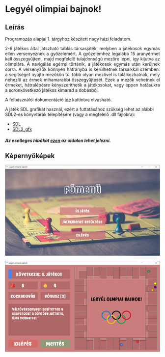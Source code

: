 # Legyél olimpiai bajnok!

## Leírás

Programozás alapjai 1. tárgyhoz készített nagy házi feladatom.

<div style="text-align: justify">
2-6 játékos által játszható táblás társasjáték, 
melyben a játékosok egymás ellen versenyeznek a győzelemért.
A győzelemhez legalább 15 aranyérmet kell összegyűjteni,
majd megfelelő tulajdonságú mezőre lépni, így kijutva az olimpiára.  
A navigálás egérrel történik, a játékosok egymás után kerülnek sorra.
A versenyzők könnyen hátrányba is kerülhetnek társaikkal szemben: a
segítséget nyújtó mezőkön túl több olyan mezővel is találkozhatnak, 
mely nehezíti az érmek mihamarabbi összegyűjtését. Ezek a mezők
vehetnek el érmeket, hátralépésre kényszeríthetik a játékosokat,
vagy éppen hatásukra a soronkövetkező játékos kimarad a dobásból.  
</div>  

A felhasználói dokumentáció 
[ide](https://github.com/fogleins/bme-prog1-nhf-clion/raw/master/dokumentacio/felhasznaloi.pdf "Felhasználói dokumentáció") 
kattintva olvasható.

A játék SDL grafikát használ, ezért a futtatásához szükség lehet
az alábbi SDL2-es könyvtárak telepítésére (vagy a megfelelő .dll 
fájlokra):
* [SDL](https://www.libsdl.org/download-2.0.php)
* [SDL2_gfx](http://www.ferzkopp.net/wordpress/2016/01/02/sdl_gfx-sdl2_gfx/)
##### Az esetleges hibákat [ezen](https://github.com/fogleins/bme-prog1-nhf-clion/issues "Hibajelentés") az oldalon lehet jelezni.

## Képernyőképek
![alt text](https://github.com/fogleins/bme-prog1-nhf-clion/raw/master/dokumentacio/fomenu.png "Főmenü")



![alt text](https://github.com/fogleins/bme-prog1-nhf-clion/raw/master/dokumentacio/jatekmenet.png "Játékmenet")